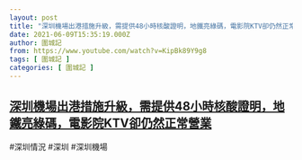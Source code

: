```yaml
---
layout: post
title: "深圳機場出港措施升級，需提供48小時核酸證明，地鐵亮綠碼，電影院KTV卻仍然正常營業"
date: 2021-06-09T15:35:19.000Z
author: 圍城記
from: https://www.youtube.com/watch?v=KipBk89Y9g8
tags: [ 圍城記 ]
categories: [ 圍城記 ]
---
```

<!--1623252919000-->
[深圳機場出港措施升級，需提供48小時核酸證明，地鐵亮綠碼，電影院KTV卻仍然正常營業](https://www.youtube.com/watch?v=KipBk89Y9g8)
------

<div>
#深圳情況 #深圳 #深圳機場
</div>
